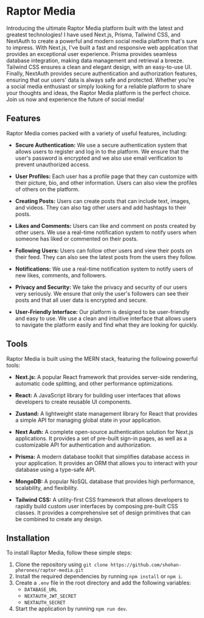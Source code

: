 # Raptor Media

Introducing the ultimate Raptor Media platform built with the latest and greatest technologies! I have used Next.js, Prisma, Tailwind CSS, and NextAuth to create a powerful and modern social media platform that's sure to impress. With Next.js, I've built a fast and responsive web application that provides an exceptional user experience. Prisma provides seamless database integration, making data management and retrieval a breeze. Tailwind CSS ensures a clean and elegant design, with an easy-to-use UI. Finally, NextAuth provides secure authentication and authorization features, ensuring that our users' data is always safe and protected. Whether you're a social media enthusiast or simply looking for a reliable platform to share your thoughts and ideas, the Raptor Media platform is the perfect choice. Join us now and experience the future of social media!

## Features

Raptor Media comes packed with a variety of useful features, including:

- **Secure Authentication:** We use a secure authentication system that allows users to register and log in to the platform. We ensure that the user's password is encrypted and we also use email verification to prevent unauthorized access.

- **User Profiles:** Each user has a profile page that they can customize with their picture, bio, and other information. Users can also view the profiles of others on the platform.

- **Creating Posts:** Users can create posts that can include text, images, and videos. They can also tag other users and add hashtags to their posts.

- **Likes and Comments:** Users can like and comment on posts created by other users. We use a real-time notification system to notify users when someone has liked or commented on their posts.

- **Following Users:** Users can follow other users and view their posts on their feed. They can also see the latest posts from the users they follow.

- **Notifications:** We use a real-time notification system to notify users of new likes, comments, and followers.

- **Privacy and Security:** We take the privacy and security of our users very seriously. We ensure that only the user's followers can see their posts and that all user data is encrypted and secure.

- **User-Friendly Interface:** Our platform is designed to be user-friendly and easy to use. We use a clean and intuitive interface that allows users to navigate the platform easily and find what they are looking for quickly.

## Tools

Raptor Media is built using the MERN stack, featuring the following powerful tools:

- **Next.js:** A popular React framework that provides server-side rendering, automatic code splitting, and other performance optimizations.

- **React:** A JavaScript library for building user interfaces that allows developers to create reusable UI components.

- **Zustand:** A lightweight state management library for React that provides a simple API for managing global state in your application.

- **Next Auth:** A complete open-source authentication solution for Next.js applications. It provides a set of pre-built sign-in pages, as well as a customizable API for authentication and authorization.

- **Prisma:** A modern database toolkit that simplifies database access in your application. It provides an ORM that allows you to interact with your database using a type-safe API.

- **MongoDB:** A popular NoSQL database that provides high performance, scalability, and flexibility.

- **Tailwind CSS:** A utility-first CSS framework that allows developers to rapidly build custom user interfaces by composing pre-built CSS classes. It provides a comprehensive set of design primitives that can be combined to create any design.

## Installation

To install Raptor Media, follow these simple steps:

1. Clone the repository using `git clone https://github.com/shohan-pherones/raptor-media.git`
2. Install the required dependencies by running `npm install` or `npm i`.
3. Create a `.env` file in the root directory and add the following variables:
   - `DATABASE_URL`
   - `NEXTAUTH_JWT_SECRET`
   - `NEXTAUTH_SECRET`
4. Start the application by running `npm run dev`.
